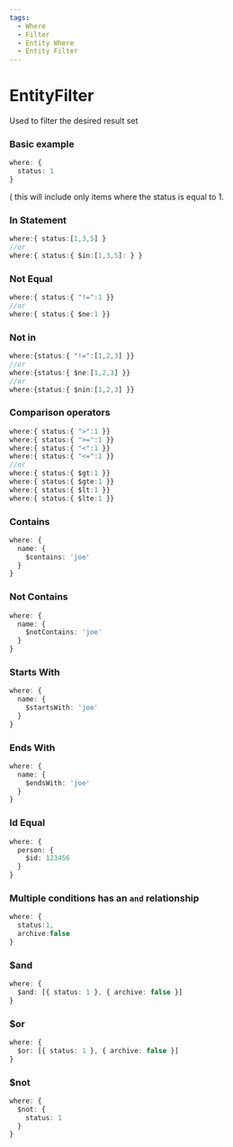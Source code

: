 ```yaml
---
tags:
  - Where
  - Filter
  - Entity Where
  - Entity Filter
---
```


# EntityFilter

Used to filter the desired result set

### Basic example

```ts
where: {
  status: 1
}
```

( this will include only items where the status is equal to 1.

### In Statement

```ts
where:{ status:[1,3,5] }
//or
where:{ status:{ $in:[1,3,5]: } }
```

### Not Equal

```ts
where:{ status:{ "!=":1 }}
//or
where:{ status:{ $ne:1 }}
```

### Not in

```ts
where:{status:{ "!=":[1,2,3] }}
//or
where:{status:{ $ne:[1,2,3] }}
//or
where:{status:{ $nin:[1,2,3] }}
```

### Comparison operators

```ts
where:{ status:{ ">":1 }}
where:{ status:{ ">=":1 }}
where:{ status:{ "<":1 }}
where:{ status:{ "<=":1 }}
//or
where:{ status:{ $gt:1 }}
where:{ status:{ $gte:1 }}
where:{ status:{ $lt:1 }}
where:{ status:{ $lte:1 }}
```

### Contains

```ts
where: {
  name: {
    $contains: 'joe'
  }
}
```

### Not Contains

```ts
where: {
  name: {
    $notContains: 'joe'
  }
}
```

### Starts With

```ts
where: {
  name: {
    $startsWith: 'joe'
  }
}
```

### Ends With

```ts
where: {
  name: {
    $endsWith: 'joe'
  }
}
```

### Id Equal

```ts
where: {
  person: {
    $id: 123456
  }
}
```

### Multiple conditions has an `and` relationship

```ts
where: {
  status:1,
  archive:false
}
```

### $and

```ts
where: {
  $and: [{ status: 1 }, { archive: false }]
}
```

### $or

```ts
where: {
  $or: [{ status: 1 }, { archive: false }]
}
```

### $not

```ts
where: {
  $not: {
    status: 1
  }
}
```
